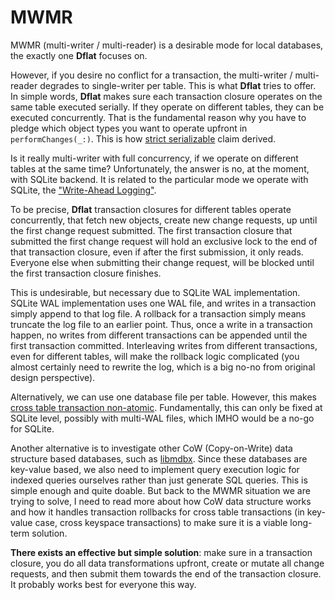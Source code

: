 # MWMR

MWMR (multi-writer / multi-reader) is a desirable mode for local databases, the exactly one **Dflat** focuses on.

However, if you desire no conflict for a transaction, the multi-writer / multi-reader degrades to single-writer per table. This is what **Dflat** tries to offer. In simple words, **Dflat** makes sure each transaction closure operates on the same table executed serially. If they operate on different tables, they can be executed concurrently. That is the fundamental reason why you have to pledge which object types you want to operate upfront in `performChanges(_:)`. This is how [strict serializable](https://jepsen.io/consistency/models/strict-serializable) claim derived.

Is it really multi-writer with full concurrency, if we operate on different tables at the same time? Unfortunately, the answer is no, at the moment, with SQLite backend. It is related to the particular mode we operate with SQLite, the ["Write-Ahead Logging"](https://www.sqlite.org/wal.html).

To be precise, **Dflat** transaction closures for different tables operate concurrently, that fetch new objects, create new change requests, up until the first change request submitted. The first transaction closure that submitted the first change request will hold an exclusive lock to the end of that transaction closure, even if after the first submission, it only reads. Everyone else when submitting their change request, will be blocked until the first transaction closure finishes.

This is undesirable, but necessary due to SQLite WAL implementation. SQLite WAL implementation uses one WAL file, and writes in a transaction simply append to that log file. A rollback for a transaction simply means truncate the log file to an earlier point. Thus, once a write in a transaction happen, no writes from different transactions can be appended until the first transaction committed. Interleaving writes from different transactions, even for different tables, will make the rollback logic complicated (you almost certainly need to rewrite the log, which is a big no-no from original design perspective).

Alternatively, we can use one database file per table. However, this makes [cross table transaction non-atomic](https://sqlite.org/lang_attach.html). Fundamentally, this can only be fixed at SQLite level, possibly with multi-WAL files, which IMHO would be a no-go for SQLite.

Another alternative is to investigate other CoW (Copy-on-Write) data structure based databases, such as [libmdbx](https://github.com/erthink/libmdbx). Since these databases are key-value based, we also need to implement query execution logic for indexed queries ourselves rather than just generate SQL queries. This is simple enough and quite doable. But back to the MWMR situation we are trying to solve, I need to read more about how CoW data structure works and how it handles transaction rollbacks for cross table transactions (in key-value case, cross keyspace transactions) to make sure it is a viable long-term solution.

**There exists an effective but simple solution**: make sure in a transaction closure, you do all data transformations upfront, create or mutate all change requests, and then submit them towards the end of the transaction closure. It probably works best for everyone this way.
